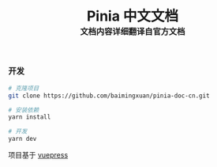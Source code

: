 <div align="center">
    <h1 style="margin-bottom: 0;">Pinia 中文文档</h1>
    <h3 style="margin-top: 0;">文档内容详细翻译自官方文档</h3>
</div>
<br>

### 开发

```sh
# 克隆项目
git clone https://github.com/baimingxuan/pinia-doc-cn.git

# 安装依赖
yarn install

# 开发
yarn dev
```

项目基于 [vuepress](https://github.com/vuejs/vuepress)

